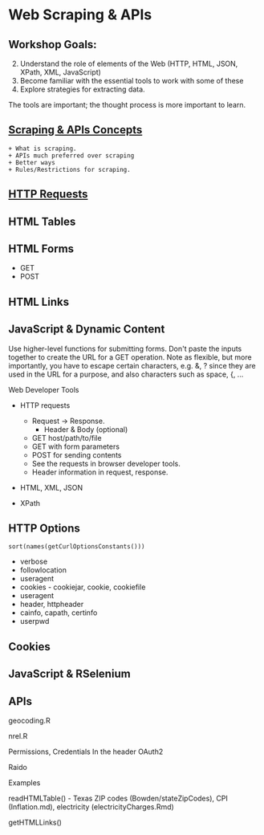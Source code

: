 # Web Scraping & APIs

## Workshop Goals:
2. Understand the role of elements of the Web (HTTP, HTML, JSON, XPath, XML, JavaScript)
1. Become familiar with the essential tools to work with some of these
3. Explore strategies for extracting data.

The tools are important; the thought process is more important to learn.


## [Scraping & APIs Concepts](Scraping.md)
    + What is scraping.
    + APIs much preferred over scraping
    + Better ways
    + Rules/Restrictions for scraping.

## [HTTP Requests](HTTP.md)


## HTML Tables


## HTML Forms
+ GET
+ POST


## HTML Links


## JavaScript & Dynamic Content








Use higher-level functions for submitting forms.
Don't paste the inputs together to create the URL for a GET operation.
Note as flexible, but more importantly, you have to escape certain characters,
e.g. &, ? since they are used in the URL for a purpose, and also characters
such as space, {, ...


Web Developer Tools


+ HTTP requests
    + Request -> Response.
        + Header & Body (optional)
    + GET host/path/to/file
    + GET with form parameters
    + POST for sending contents
    + See the requests in browser developer tools.
    + Header information in request, response.


+ HTML, XML, JSON

+ XPath


## HTTP Options

```
sort(names(getCurlOptionsConstants()))
```
+ verbose
+ followlocation
+ useragent
+ cookies - cookiejar, cookie, cookiefile
+ useragent
+ header, httpheader
+ cainfo, capath, certinfo
+ userpwd

## Cookies

## JavaScript & RSelenium




## APIs


geocoding.R

nrel.R


Permissions, Credentials
In the header
OAuth2

Raido


Examples

readHTMLTable() - Texas ZIP codes (Bowden/stateZipCodes), CPI (Inflation.md), electricity (electricityCharges.Rmd)

 getHTMLLinks()




